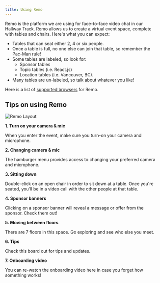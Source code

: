 ```yaml
---
title: Using Remo
---
```


Remo is the platform we are using for face-to-face video chat in our Hallway Track. Remo allows us to create a virtual event space, complete with tables and chairs. Here's what you can expect:

- Tables that can seat either 2, 4 or six people.
- Once a table is full, no one else can join that table, so remember the Pac-Man rule!
- Some tables are labeled, so look for:
    - Sponsor tables
    - Topic tables (i.e. React.js)
    - Location tables (i.e. Vancouver, BC).
- Many tables are un-labeled, so talk about whatever you like!

Here is a list of [supported browsers](https://help.remo.co/support/solutions/articles/63000250999-what-mobile-devices-and-browsers-are-supported-on-remo-conference-) for Remo.

## Tips on using Remo

![Remo Layout](/images/remo-floor-tips.png)

**1. Turn on your camera & mic**

When you enter the event, make sure you turn-on your camera and microphone.

**2. Changing camera & mic**

The hamburger menu provides access to changing your preferred camera and microphone.

**3. Sitting down**

Double-click on an open chair in order to sit down at a table. Once you're seated, you'll be in a video call with the other people at that table.

**4. Sponsor banners**

Clicking on a sponsor banner will reveal a message or offer from the sponsor. Check them out!

**5. Moving between floors**

There are 7 floors in this space. Go exploring and see who else you meet.

**6. Tips**

Check this board out for tips and updates.

**7. Onboarding video**

You can re-watch the onboarding video here in case you forget how something works!
